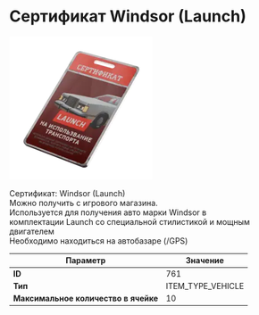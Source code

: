 # Сертификат Windsor (Launch)

![Item Image](../img/761.webp?raw=true)

Сертификат: Windsor (Launch)<br>Можно получить с игрового магазина.<br>Используется для получения авто марки Windsor в<br>комплектации Launch со специальной стилистикой и мощным двигателем<br>Необходимо находиться на автобазаре (/GPS)


| Параметр | Значение |
|----------|----------|
| **ID** | 761 |
| **Тип** | ITEM_TYPE_VEHICLE |
| **Максимальное количество в ячейке** | 10 |

